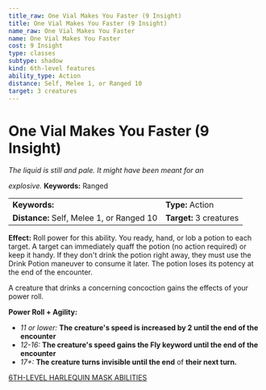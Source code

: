 ```yaml
---
title_raw: One Vial Makes You Faster (9 Insight)
title: One Vial Makes You Faster (9 Insight)
name_raw: One Vial Makes You Faster
name: One Vial Makes You Faster
cost: 9 Insight
type: classes
subtype: shadow
kind: 6th-level features
ability_type: Action
distance: Self, Melee 1, or Ranged 10
target: 3 creatures
---
```


# One Vial Makes You Faster (9 Insight)

*The liquid is still and pale. It might have been meant for an*

*explosive.* **Keywords:** Ranged

|                                           |                         |
| :---------------------------------------- | :---------------------- |
| **Keywords:**                             | **Type:** Action        |
| **Distance:** Self, Melee 1, or Ranged 10 | **Target:** 3 creatures |

**Effect:** Roll power for this ability. You ready, hand, or lob a potion to each target. A target can immediately quaff the potion (no action required) or keep it handy. If they don't drink the potion right away, they must use the Drink Potion maneuver to consume it later. The potion loses its potency at the end of the encounter.

A creature that drinks a concerning concoction gains the effects of your power roll.

**Power Roll + Agility:**

- *11 or lower:* **The creature's speed is increased by 2 until the end of the encounter**
- *12-16:* **The creature's speed gains the Fly keyword until the end of the encounter**
- *17+:* **The creature turns invisible until the end** of **their next turn.**

[6TH-LEVEL HARLEQUIN MASK ABILITIES](./6th-Level%20Harlequin%20Mask%20Abilities.md)

